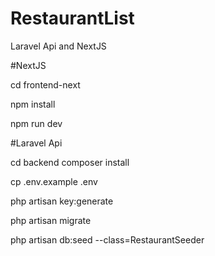 # RestaurantList
Laravel Api and NextJS

#NextJS

cd frontend-next

npm install

npm run dev


#Laravel Api

cd backend
composer install

cp .env.example .env

php artisan key:generate

php artisan migrate

php artisan db:seed --class=RestaurantSeeder
